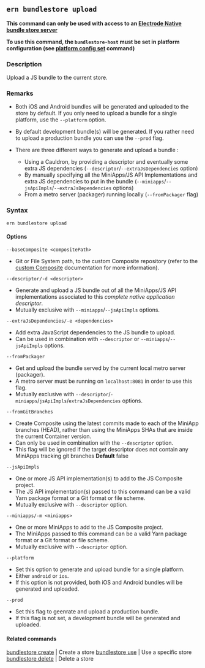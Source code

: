 ## `ern bundlestore upload`

**This command can only be used with access to an [Electrode Native bundle store server]**

**To use this command, the `bundlestore-host` must be set in platform configuration (see [platform config set] command)**

### Description

Upload a JS bundle to the current store.

### Remarks

- Both iOS and Android bundles will be generated and uploaded to the store by default. If you only need to upload a bundle for a single platform, use the `--platform` option.

- By default development bundle(s) will be generated. If you rather need to upload a production bundle you can use the `--prod` flag.

- There are three different ways to generate and upload a bundle :
  - Using a Cauldron, by providing a descriptor and eventually some extra JS dependencies (`--descriptor`/`--extraJsDependencies` option)
  - By manually specifying all the MiniApps/JS API Implementations and extra JS dependencies to put in the bundle (`--miniapps`/`--jsApiImpls`/`--extraJsDependencies` options)
  - From a metro server (packager) running locally (`--fromPackager` flag)

### Syntax

`ern bundlestore upload`

#### Options

`--baseComposite <compositePath>`

* Git or File System path, to the custom Composite repository (refer to the [custom Composite] documentation for more information).

`--descriptor/-d <descriptor>`

* Generate and upload a JS bundle out of all the MiniApps/JS API implementations associated to this *complete native application descriptor*.
* Mutually exclusive with `--miniapps`/`--jsApiImpls` options.

`--extraJsDependencies/-e <dependencies>`

* Add extra JavaScript dependencies to the JS bundle to upload.
* Can be used in combination with `--descriptor` or `--miniapps`/`--jsApiImpls` options.

`--fromPackager`

* Get and upload the bundle served by the current local metro server (packager).
* A metro server must be running on `localhost:8081` in order to use this flag.
* Mutually exclusive with `--descriptor`/`-miniapps`/`jsApiImpls`/`extraJsDependencies` options.

`--fromGitBranches`

* Create Composite using the latest commits made to each of the MiniApp branches (HEAD), rather than using the MiniApps SHAs that are inside the current Container version.  
* Can only be used in combination with the `--descriptor` option.
* This flag will be ignored if the target descriptor does not contain any MiniApps tracking git branches
**Default** false

`--jsApiImpls`

* One or more JS API implementation(s) to add to the JS Composite project.
* The  JS API implementation(s) passed to this command can be a valid Yarn package format or a Git format or file scheme.  
* Mutually exclusive with `--descriptor` option.

`--miniapps/-m <miniapps>`

* One or more MiniApps to add to the JS Composite project.
* The MiniApps passed to this command can be a valid Yarn package format or a Git format or file scheme.  
* Mutually exclusive with `--descriptor` option.

`--platform`

* Set this option to generate and upload bundle for a single platform.
* Either `android` or `ios`.
* If this option is not provided, both iOS and Android bundles will be generated and uploaded.

`--prod`

* Set this flag to geenrate and upload a production bundle.
* If this flag is not set, a development bundle will be generated and uploaded.

#### Related commands

[bundlestore create] | Create a store
[bundlestore use] | Use a specific store    
[bundlestore delete] | Delete a store

[bundlestore create]: ./create.md
[bundlestore delete]: ./delete.md
[bundlestore use]: ./use.md
[platform config set]: ../platform/config/set.md
[Electrode Native bundle store server]: https://github.com/electrode-io/ern-bundle-store
[custom Composite]: ../../platform-parts/composite/index.md